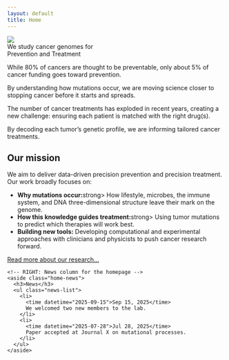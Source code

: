 ```yaml
---
layout: default
title: Home
---
```


<div class="homepage-hero-image">
  <img
    class="hero-image"
    src="{{ '/assets/images/homepage-images/homepage-hero-image.png' | relative_url }}"
    decoding="async"
    fetchpriority="high">
</div>



<div class="homepage-tagline">
  We study cancer genomes for <br>
  <span class="underlined-tagline-text">Prevention</span> and <span class="underlined-tagline-text">Treatment</span>
</div>



<section class="homepage-blurbs">
  <div class="secondary-blurb">
    <p class="main-blurb">
      While 80% of cancers are thought to be preventable, only about 5% of cancer
      funding goes toward prevention.
    </p>
    <p>
      By understanding how mutations occur, we are moving science closer to
      stopping cancer before it starts and spreads.
    </p>
  </div>
  <div class="secondary-blurb">
    <p class="main-blurb">
      The number of cancer treatments has exploded in recent years, creating a
      new challenge: ensuring each patient is matched with the right drug(s).
    </p>
    <p>
      By decoding each tumor’s genetic profile, we are informing tailored cancer
      treatments.
    </p>
  </div>
</section>



<section class="homepage-body-and-news">
  <div class="homepage-body">
    <!-- LEFT: Main body text for the homepage -->
    <div class="body-text">
      <h2>Our mission</h2>
      <p class="text-above-list">
        We aim to deliver data-driven precision prevention and precision treatment.<br>
        Our work broadly focuses on:
      </p>
      <ul>
        <li><strong>Why mutations occur:</strong>strong> How lifestyle, microbes, the immune system, and DNA three-dimensional structure leave their mark on the genome.</li>
        <li><strong>How this knowledge guides treatment:</strong>strong> Using tumor mutations to predict which therapies will work best.</li>
        <li><strong>Building new tools:</strong> Developing computational and experimental approaches with clinicians and physicists to push cancer research forward.</li>
      </ul>
      <p class="read-more"><a href="/research/">Read more about our research…</a></p>
    </div>

    <!-- RIGHT: News column for the homepage -->
    <aside class="home-news">
      <h3>News</h3>
      <ul class="news-list">
        <li>
          <time datetime="2025-09-15">Sep 15, 2025</time>
          We welcomed two new members to the lab.
        </li>
        <li>
          <time datetime="2025-07-28">Jul 28, 2025</time>
          Paper accepted at Journal X on mutational processes.
        </li>
      </ul>
    </aside>
  </div>
</section>
